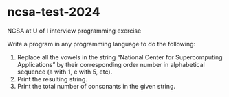 # ncsa-test-2024
NCSA at U of I interview programming exercise

Write a program in any programming language to do the following:
1. Replace all the vowels in the string “National Center for Supercomputing Applications” by their corresponding order number in alphabetical sequence (a with 1, e with 5, etc).
1. Print the resulting string.
1. Print the total number of consonants in the given string.
